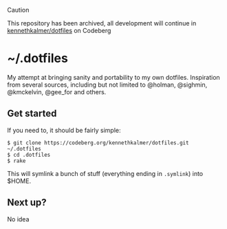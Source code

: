 > [!CAUTION]
> This repository has been archived, all development will continue in [kennethkalmer/dotfiles](https://codeberg.org/kennethkalmer/dotfiles) on Codeberg

# ~/.dotfiles

My attempt at bringing sanity and portability to my own dotfiles. Inspiration from several sources,
including but not limited to @holman, @sighmin, @kmckelvin, @gee\_for and others.

## Get started

If you need to, it should be fairly simple:

    $ git clone https://codeberg.org/kennethkalmer/dotfiles.git ~/.dotfiles
    $ cd .dotfiles
    $ rake

This will symlink a bunch of stuff (everything ending in `.symlink`) into $HOME.

## Next up?

No idea
